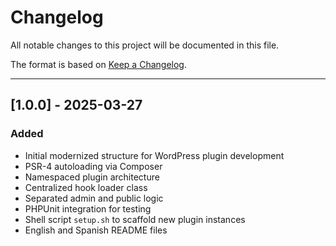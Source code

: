 # Changelog

All notable changes to this project will be documented in this file.

The format is based on [Keep a Changelog](https://keepachangelog.com/en/1.0.0/).

---

## [1.0.0] - 2025-03-27
### Added
- Initial modernized structure for WordPress plugin development
- PSR-4 autoloading via Composer
- Namespaced plugin architecture
- Centralized hook loader class
- Separated admin and public logic
- PHPUnit integration for testing
- Shell script `setup.sh` to scaffold new plugin instances
- English and Spanish README files
